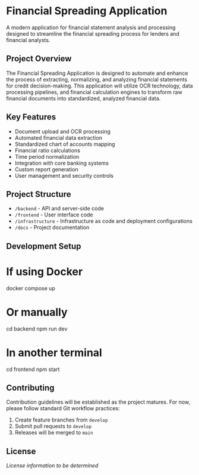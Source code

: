 # Financial Spreading Application

A modern application for financial statement analysis and processing designed to streamline the financial spreading process for lenders and financial analysts.

## Project Overview

The Financial Spreading Application is designed to automate and enhance the process of extracting, normalizing, and analyzing financial statements for credit decision-making. This application will utilize OCR technology, data processing pipelines, and financial calculation engines to transform raw financial documents into standardized, analyzed financial data.

## Key Features

- Document upload and OCR processing
- Automated financial data extraction
- Standardized chart of accounts mapping
- Financial ratio calculations
- Time period normalization
- Integration with core banking systems
- Custom report generation
- User management and security controls

## Project Structure

- `/backend` - API and server-side code
- `/frontend` - User interface code
- `/infrastructure` - Infrastructure as code and deployment configurations
- `/docs` - Project documentation

## Development Setup

# If using Docker
docker compose up

# Or manually
cd backend
npm run dev

# In another terminal
cd frontend
npm start

## Contributing

Contribution guidelines will be established as the project matures. For now, please follow standard Git workflow practices:

1. Create feature branches from `develop`
2. Submit pull requests to `develop`
3. Releases will be merged to `main`

## License

*License information to be determined*
